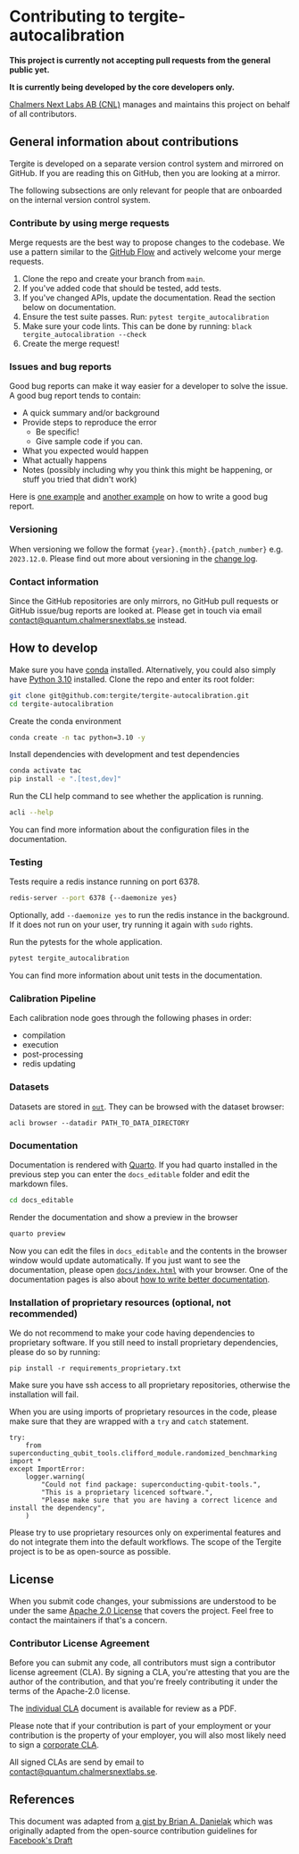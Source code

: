 # Contributing to tergite-autocalibration

**This project is currently not accepting pull requests from the general public yet.**

**It is currently being developed by the core developers only.**

[Chalmers Next Labs AB (CNL)](https://chalmersnextlabs.se) manages and maintains this project on behalf of all contributors.

## General information about contributions

Tergite is developed on a separate version control system and mirrored on GitHub.
If you are reading this on GitHub, then you are looking at a mirror. 

The following subsections are only relevant for people that are onboarded on the internal version control system.

### Contribute by using merge requests

Merge requests are the best way to propose changes to the codebase. We use a pattern similar to the
[GitHub Flow](https://docs.github.com/en/get-started/quickstart/github-flow) and actively welcome your merge
requests.

1. Clone the repo and create your branch from `main`.
2. If you've added code that should be tested, add tests.
3. If you've changed APIs, update the documentation. Read the section below on documentation.
4. Ensure the test suite passes. Run: `pytest tergite_autocalibration`
5. Make sure your code lints. This can be done by running: `black tergite_autocalibration --check`
6. Create the merge request!

### Issues and bug reports

Good bug reports can make it way easier for a developer to solve the issue.
A good bug report tends to contain:

- A quick summary and/or background
- Provide steps to reproduce the error
    - Be specific!
    - Give sample code if you can.
- What you expected would happen
- What actually happens
- Notes (possibly including why you think this might be happening, or stuff you tried that didn't work)

Here is [one example](http://stackoverflow.com/q/12488905/180626)
and [another example](http://www.openradar.me/11905408) on how to write a good bug report.

### Versioning

When versioning we follow the format `{year}.{month}.{patch_number}` e.g. `2023.12.0`.
Please find out more about versioning in the [change log](./CHANGELOG.md).

### Contact information

Since the GitHub repositories are only mirrors, no GitHub pull requests or GitHub issue/bug reports
are looked at. Please get in touch via
email [contact@quantum.chalmersnextlabs.se](mailto://contact@quantum.chalmersnextlabs.se) instead.

## How to develop

Make sure you have [conda](https://docs.anaconda.com/free/miniconda/index.html) installed.
Alternatively, you could also simply have [Python 3.10](https://www.python.org/downloads/) installed.
Clone the repo and enter its root folder:

```bash
git clone git@github.com:tergite/tergite-autocalibration.git
cd tergite-autocalibration
```

Create the conda environment

```bash
conda create -n tac python=3.10 -y
```

Install dependencies with development and test dependencies

```bash
conda activate tac
pip install -e ".[test,dev]"
```

Run the CLI help command to see whether the application is running.

```bash
acli --help
```

You can find more information about the configuration files in the documentation.

### Testing

Tests require a redis instance running on port 6378.

```bash
redis-server --port 6378 {--daemonize yes}
```

Optionally, add `--daemonize yes` to run the redis instance in the background.
If it does not run on your user, try running it again with `sudo` rights.

Run the pytests for the whole application.

```bash
pytest tergite_autocalibration
```

You can find more information about unit tests in the documentation.

### Calibration Pipeline

Each calibration node goes through the following phases in order:

- compilation
- execution 
- post-processing
- redis updating

### Datasets

Datasets are stored in [`out`](./out).
They can be browsed with the dataset browser:
```
acli browser --datadir PATH_TO_DATA_DIRECTORY
```

### Documentation

Documentation is rendered with [Quarto](https://quarto.org/).
If you had quarto installed in the previous step you can enter the `docs_editable` folder and edit the markdown files.

```bash
cd docs_editable
```

Render the documentation and show a preview in the browser

```bash
quarto preview
```

Now you can edit the files in `docs_editable` and the contents in the browser window would update automatically.
If you just want to see the documentation, please open [`docs/index.html`](./docs/index.html) with your browser.
One of the documentation pages is also
about [how to write better documentation](./docs/developer-guide/writing_documentation.html).

### Installation of proprietary resources (optional, not recommended)
We do not recommend to make your code having dependencies to proprietary software.
If you still need to install proprietary dependencies, please do so by running:
```
pip install -r requirements_proprietary.txt
```
Make sure you have ssh access to all proprietary repositories, otherwise the installation will fail.

When you are using imports of proprietary resources in the code, please make sure that they are wrapped with a `try` and `catch` statement.
```
try:
    from superconducting_qubit_tools.clifford_module.randomized_benchmarking import *
except ImportError:
    logger.warning(
        "Could not find package: superconducting-qubit-tools.",
        "This is a proprietary licenced software.",
        "Please make sure that you are having a correct licence and install the dependency",
    )
```
Please try to use proprietary resources only on experimental features and do not integrate them into the default workflows.
The scope of the Tergite project is to be as open-source as possible.

## License

When you submit code changes, your submissions are understood to be under the
same [Apache 2.0 License](./LICENSE.txt) that covers the project. Feel free to contact the maintainers if that's a
concern.

### Contributor License Agreement

Before you can submit any code, all contributors must sign a
contributor license agreement (CLA). By signing a CLA, you're attesting
that you are the author of the contribution, and that you're freely
contributing it under the terms of the Apache-2.0 license.

The [individual CLA](https://tergite.github.io/contributing/icla.pdf) document is available for review as a PDF.

Please note that if your contribution is part of your employment or
your contribution is the property of your employer,
you will also most likely need to sign a [corporate CLA](https://tergite.github.io/contributing/ccla.pdf).

All signed CLAs are send by email
to [contact@quantum.chalmersnextlabs.se](mailto://contact@quantum.chalmersnextlabs.se).


## References

This document was adapted from [a gist by Brian A. Danielak](https://gist.github.com/briandk/3d2e8b3ec8daf5a27a62) which
was originally adapted from the open-source contribution guidelines
for [Facebook's Draft](https://github.com/facebook/draft-js/blob/a9316a723f9e918afde44dea68b5f9f39b7d9b00/CONTRIBUTING.md)

